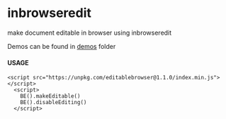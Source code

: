 # inbrowseredit
make document editable in browser using inbrowseredit

Demos can be found in [demos](https://github.com/ganeshkbhat/inbrowseredit/tree/main/demos) folder


#### USAGE

```
<script src="https://unpkg.com/editablebrowser@1.1.0/index.min.js"></script>
  <script>
    BE().makeEditable()
    BE().disableEditing()
  </script>
```
